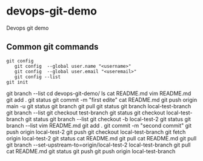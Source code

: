 # devops-git-demo
Devops git demo

## Common git commands
    git config 
       git config  --global user.name "<username>"
       git config  --global user.email "<useremail>" 
       git config --list
    git init

   git branch --list
   cd devops-git-demo/
   ls
   cat README.md
   vim README.md
   git add .
   git status
   git commit -m "first edite"
   cat README.md
   git push origin main -u
   git status
   git branch
   git pull
   git status
   git branch local-test-branch
   git branch --list
   git checkout test-branch
   git status
   git checkout local-test-branch
   git status
   git branch --list
   git checkout -b local-test-2
   git status
   git branch --list
   vim README.md
   git add .
   git commit -m "second commit"
   git push origin local-test-2
   git push
   git checkout local-test-branch
   git fetch origin local-test-2
   git status
   cat README.md
   git pull
   cat README.md
   git pull
   git branch --set-upstream-to=origin/local-test-2 local-test-branch
   git pull
   cat README.md
   git status
   git push
   git push origin local-test-branch
